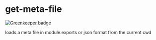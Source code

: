 # get-meta-file

[![Greenkeeper badge](https://badges.greenkeeper.io/mateodelnorte/get-meta-file.svg)](https://greenkeeper.io/)

loads a meta file in module.exports or json format from the current cwd
